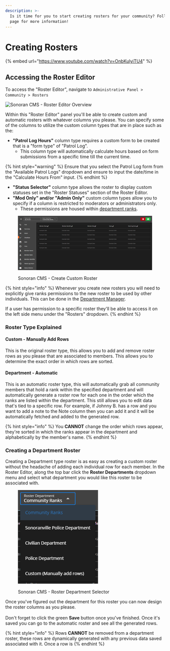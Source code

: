 ```yaml
---
description: >-
  Is it time for you to start creating rosters for your community? Follow this
  page for more information!
---
```


# Creating Rosters

{% embed url="https://www.youtube.com/watch?v=OnbKulyiTU4" %}

## Accessing the Roster Editor

To access the "Roster Editor", navigate to `Administrative Panel > Community > Rosters`

![Sonoran CMS - Roster Editor Overview](../../.gitbook/assets/CMS\_RosterEditor.png)

Within this "Roster Editor" panel you'll be able to create custom and automatic rosters with whatever columns you please. You can specify some of the columns to utilize the custom column types that are in place such as the:

* **"Patrol Log Hours"** column type requires a custom form to be created that is a "form type" of "Patrol Log".
  * This column type will automatically calculate hours based on form submissions from a specific time till the current time.

{% hint style="warning" %}
Ensure that you select the Patrol Log form from the "Available Patrol Logs" dropdown and ensure to input the date/time in the "Calculate Hours From" input.
{% endhint %}

* **"Status Selector"** column type allows the roster to display custom statuses set in the "Roster Statuses" section of the Roster Editor.
* **"Mod Only" and/or "Admin Only"** custom column types allow you to specify if a column is restricted to moderators or administrators only.
  * These permissions are housed within [department ranks](creating-departments.md).

<figure><img src="../../.gitbook/assets/CMS_CreateCustomRoster3.png" alt=""><figcaption><p>Sonoran CMS - Create Custom Roster</p></figcaption></figure>

{% hint style="info" %}
Whenever you create new rosters you will need to explicitly give ranks permissions to the new roster to be used by other individuals. This can be done in the [Department Manager](creating-departments.md).

If a user has permission to a specific roster they'll be able to access it on the left side menu under the "Rosters" dropdown.
{% endhint %}

### Roster Type Explained

#### Custom - Manually Add Rows

This is the original roster type, this allows you to add and remove roster rows as you please that are associated to members. This allows you to determine the exact order in which rows are sorted.

#### Department - Automatic

This is an automatic roster type, this will automatically grab all community members that hold a rank within the specified department and will automatically generate a roster row for each one in the order which the ranks are listed within the department. This still allows you to edit data that's tied to a specific row. For example, if Johnny B. has a row and you want to add a note to the Note column then you can add it and it will be automatically fetched and added to the generated row.

{% hint style="info" %}
You **CANNOT** change the order which rows appear, they're sorted in which the ranks appear in the department and alphabetically by the member's name.
{% endhint %}

### Creating a Department Roster

Creating a Department type roster is as easy as creating a custom roster without the headache of adding each individual row for each member. In the Roster Editor, along the top bar click the **Roster Departments** dropdown menu and select what department you would like this roster to be associated with.

<figure><img src="../../.gitbook/assets/CMS_RosterDepartment.png" alt=""><figcaption><p>Sonoran CMS - Roster Department Selector</p></figcaption></figure>

Once you've figured out the department for this roster you can now design the roster columns as you please.\
\
Don't forget to click the green **Save** button once you've finished. Once it's saved you can go to the automatic roster and see all the generated rows.

{% hint style="info" %}
Rows **CANNOT** be removed from a department roster, these rows are dynamically generated with any previous data saved associated with it. Once a row is&#x20;
{% endhint %}
